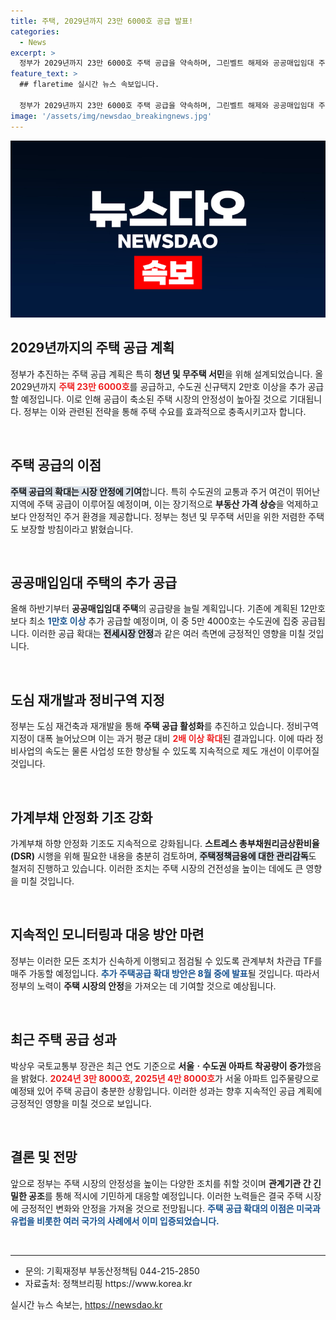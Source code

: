 ```yaml
---
title: 주택, 2029년까지 23만 6000호 공급 발표!
categories:
  - News
excerpt: >
  정부가 2029년까지 23만 6000호 주택 공급을 약속하며, 그린벨트 해제와 공공매입임대 주택 추가 공급으로 수도권에 안정적인 주거 환경을 조성할 계획이다. 청년과 무주택 서민을 위한 대책도 가속화된다!
feature_text: >
  ## flaretime 실시간 뉴스 속보입니다.

  정부가 2029년까지 23만 6000호 주택 공급을 약속하며, 그린벨트 해제와 공공매입임대 주택 추가 공급으로 수도권에 안정적인 주거 환경을 조성할 계획이다. 청년과 무주택 서민을 위한 대책도 가속화된다!
image: '/assets/img/newsdao_breakingnews.jpg'
---
```


<p><img src="/assets/img/newsdao_breakingnews.jpg" alt="flaretime 속보" /></p>

<h2 data-ke-size="size26">2029년까지의 주택 공급 계획</h2>

<p data-ke-size="size16">정부가 추진하는 주택 공급 계획은 특히 <b>청년 및 무주택 서민</b>을 위해 설계되었습니다. 올 2029년까지 <b><span style="color: #ee2323;">주택 23만 6000호</span></b>를 공급하고, 수도권 신규택지 2만호 이상을 추가 공급할 예정입니다. 이로 인해 공급이 축소된 주택 시장의 안정성이 높아질 것으로 기대됩니다. 정부는 이와 관련된 전략을 통해 주택 수요를 효과적으로 충족시키고자 합니다.</p>

<p data-ke-size="size16">&nbsp;</p>

<h2 data-ke-size="size26">주택 공급의 이점</h2>

<p data-ke-size="size16"><b><span style="background-color: #21538527;">주택 공급의 확대는 시장 안정에 기여</span></b>합니다. 특히 수도권의 교통과 주거 여건이 뛰어난 지역에 주택 공급이 이루어질 예정이며, 이는 장기적으로 <b>부동산 가격 상승</b>을 억제하고 보다 안정적인 주거 환경을 제공합니다. 정부는 청년 및 무주택 서민을 위한 저렴한 주택도 보장할 방침이라고 밝혔습니다.</p>

<p data-ke-size="size16">&nbsp;</p>

<h2 data-ke-size="size26">공공매입임대 주택의 추가 공급</h2>

<p data-ke-size="size16">올해 하반기부터 <b>공공매입임대 주택</b>의 공급량을 늘릴 계획입니다. 기존에 계획된 12만호보다 최소 <b><span style="color: #1a5490;">1만호 이상</span></b> 추가 공급할 예정이며, 이 중 5만 4000호는 수도권에 집중 공급됩니다. 이러한 공급 확대는 <b><span style="background-color: #21538527;">전세시장 안정</span></b>과 같은 여러 측면에 긍정적인 영향을 미칠 것입니다.</p>

<p data-ke-size="size16">&nbsp;</p>

<h2 data-ke-size="size26">도심 재개발과 정비구역 지정</h2>

<p data-ke-size="size16">정부는 도심 재건축과 재개발을 통해 <b>주택 공급 활성화</b>를 추진하고 있습니다. 정비구역 지정이 대폭 늘어났으며 이는 과거 평균 대비 <b><span style="color: #ee2323;">2배 이상 확대</span></b>된 결과입니다. 이에 따라 정비사업의 속도는 물론 사업성 또한 향상될 수 있도록 지속적으로 제도 개선이 이루어질 것입니다.</p>

<p data-ke-size="size16">&nbsp;</p>

<h2 data-ke-size="size26">가계부채 안정화 기조 강화</h2>

<p data-ke-size="size16">가계부채 하향 안정화 기조도 지속적으로 강화됩니다. <b>스트레스 총부채원리금상환비율(DSR)</b> 시행을 위해 필요한 내용을 충분히 검토하며, <b><span style="background-color: #21538527;">주택정책금융에 대한 관리감독</span></b>도 철저히 진행하고 있습니다. 이러한 조치는 주택 시장의 건전성을 높이는 데에도 큰 영향을 미칠 것입니다.</p>

<p data-ke-size="size16">&nbsp;</p>

<h2 data-ke-size="size26">지속적인 모니터링과 대응 방안 마련</h2>

<p data-ke-size="size16">정부는 이러한 모든 조치가 신속하게 이행되고 점검될 수 있도록 관계부처 차관급 TF를 매주 가동할 예정입니다. <b><span style="color: #1a5490;">추가 주택공급 확대 방안은 8월 중에 발표</span></b>될 것입니다. 따라서 정부의 노력이 <b>주택 시장의 안정</b>을 가져오는 데 기여할 것으로 예상됩니다.</p>

<p data-ke-size="size16">&nbsp;</p>

<h2 data-ke-size="size26">최근 주택 공급 성과</h2>

<p data-ke-size="size16">박상우 국토교통부 장관은 최근 연도 기준으로 <b>서울ㆍ수도권 아파트 착공량이 증가</b>했음을 밝혔다. <b><span style="color: #ee2323;">2024년 3만 8000호, 2025년 4만 8000호</span></b>가 서울 아파트 입주물량으로 예정돼 있어 주택 공급이 충분한 상황입니다. 이러한 성과는 향후 지속적인 공급 계획에 긍정적인 영향을 미칠 것으로 보입니다.</p>

<p data-ke-size="size16">&nbsp;</p>

<h2 data-ke-size="size26">결론 및 전망</h2>

<p data-ke-size="size16">앞으로 정부는 주택 시장의 안정성을 높이는 다양한 조치를 취할 것이며 <b>관계기관 간 긴밀한 공조</b>를 통해 적시에 기민하게 대응할 예정입니다. 이러한 노력들은 결국 주택 시장에 긍정적인 변화와 안정을 가져올 것으로 전망됩니다. <b><span style="color: #1a5490;">주택 공급 확대의 이점은 미국과 유럽을 비롯한 여러 국가의 사례에서 이미 입증되었습니다.</span></b></p>

<p data-ke-size="size16">&nbsp;</p>

<hr>

<ul>
    <li>문의: 기획재정부 부동산정책팀 044-215-2850</li>
    <li>자료출처: 정책브리핑 https://www.korea.kr</li>
</ul>
실시간 뉴스 속보는, <a href="https://newsdao.kr" rel="dofollow">https://newsdao.kr</a>


